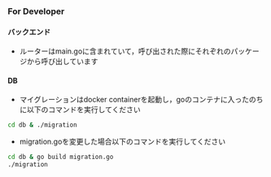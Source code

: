 ### For Developer

#### バックエンド

- ルーターはmain.goに含まれていて，呼び出された際にそれぞれのパッケージから呼び出しています

#### DB

- マイグレーションはdocker containerを起動し，goのコンテナに入ったのちに以下のコマンドを実行してください
```bash
cd db & ./migration
```
- migration.goを変更した場合以下のコマンドを実行してください
```bash
cd db & go build migration.go
./migration
```
